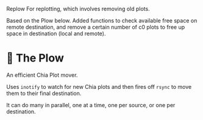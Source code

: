 Replow 
For replotting, which involves removing old plots.

Based on the Plow below. 
Added functions to check available free space on remote destination, and remove a certain number of c0 plots to free up space in destination (local and remote). 


# 🚜 The Plow

An efficient Chia Plot mover.

Uses `inotify` to watch for new Chia plots and then fires off `rsync` to move
them to their final destination.

It can do many in parallel, one at a time, one per source, or one per destination.
